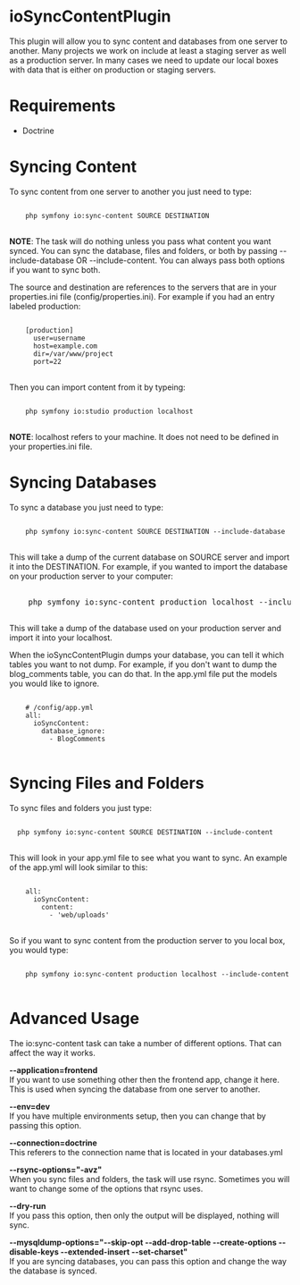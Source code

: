 <h1>ioSyncContentPlugin</h1>

<p>This plugin will allow you to sync content and databases from one server to another.
Many projects we work on include at least a staging server as well as a production
server. In many cases we need to update our local boxes with data that is either
on production or staging servers.</p>

<h1>Requirements</h1>

<ul>
  <li>Doctrine</li>
</ul>

<h1>Syncing Content</h1>

<p>To sync content from one server to another you just need to type:<p>

<pre>
<code>
    php symfony io:sync-content SOURCE DESTINATION
</code>
</pre>

<p><b>NOTE</b>: The task will do nothing unless you pass what content you want synced. You
can sync the database, files and folders, or both by passing --include-database
OR --include-content. You can always pass both options if you want to sync
both.</p>

<p>The source and destination are references to the servers that are in your properties.ini
file (config/properties.ini). For example if you had an entry labeled production:</p>

<pre>
<code>
    [production]
      user=username
      host=example.com
      dir=/var/www/project
      port=22
</code>
</pre>

<p>Then you can import content from it by typeing:</p>

<pre>
<code>
    php symfony io:studio production localhost
</code>
</pre>

<p><b>NOTE</b>: localhost refers to your machine. It does not need to be defined in your
properties.ini file.</p>

<h1>Syncing Databases</h1>

<p>To sync a database you just need to type:</p>

<pre>
<code>
    php symfony io:sync-content SOURCE DESTINATION --include-database
</code>
</pre>

<p>This will take a dump of the current database on SOURCE server and import it into
the DESTINATION. For example, if you wanted to import the database on your production
server to your computer:</p>

<pre>
</code>
    php symfony io:sync-content production localhost --include-database
</code>
</pre>

<p>This will take a dump of the database used on your production server and import
it into your localhost.</p>

<p>When the ioSyncContentPlugin dumps your database, you can tell it which tables
you want to not dump. For example, if you don't want to dump the blog_comments
table, you can do that. In the app.yml file put the models you would like to
ignore.</p>

<pre>
<code>
    # /config/app.yml
    all:
      ioSyncContent:
        database_ignore:
          - BlogComments
</code>
</pre>

<h1>Syncing Files and Folders</h1>

<p>To sync files and folders you just type:</p>

<pre>
<code>
  php symfony io:sync-content SOURCE DESTINATION --include-content
</code>
</pre>

<p>This will look in your app.yml file to see what you want to sync. An example of
the app.yml will look similar to this:</p>

<pre>
<code>
    all:
      ioSyncContent:
        content:
          - 'web/uploads'
</code>
</pre>

<p>So if you want to sync content from the production server to you local box, you
would type:</p>

<pre>
<code>
    php symfony io:sync-content production localhost --include-content
</code>
</pre>

<h1>Advanced Usage</h1>

<p>The io:sync-content task can take a number of different options. That can affect
the way it works.</p>

<p><b>--application=frontend</b><br/>
If you want to use something other then the frontend app, change it here. This
is used when syncing the database from one server to another.</p>

<p><b>--env=dev</b><br/>
If you have multiple environments setup, then you can change that by passing
this option.</p>

<p><b>--connection=doctrine</b><br/>
This referers to the connection name that is located in your databases.yml
</p>

<p><b>--rsync-options="-avz"</b><br/>
When you sync files and folders, the task will use rsync. Sometimes you will
want to change some of the options that rsync uses.</p>

<p><b>--dry-run</b><br/>
If you pass this option, then only the output will be displayed, nothing will
sync.</p>

<p><b>--mysqldump-options="--skip-opt --add-drop-table --create-options --disable-keys --extended-insert --set-charset"</b><br/>
If you are syncing databases, you can pass this option and change the way the
database is synced.</p>